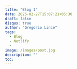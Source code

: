 ```yaml
---
title: "Blog 1"
date: 2025-02-27T15:07:21+05:30
draft: false 
disqus: true
author: "Gregorio Lince"
tags:
  - Blog
  - Netlify
  - 
image: /images/post.jpg
description: ""
toc:
---
```

